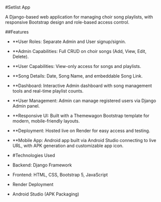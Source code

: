 #Setlist App

A Django-based web application for managing choir song playlists, with responsive Bootstrap design and role-based access control.

##Features

- **User Roles: Separate Admin and User signup/signin.
- **Admin Capabilities: Full CRUD on choir songs (Add, View, Edit, Delete).
- **User Capabilities: View-only access for songs and playlists.
- **Song Details: Date, Song Name, and embeddable Song Link.
- **Dashboard: Interactive Admin dashboard with song management tools and real-time playlist counts.
- **User Management: Admin can manage registered users via Django Admin panel.
- **Responsive UI: Built with a Themewagon Bootstrap template for modern, mobile-friendly layouts.
- **Deployment: Hosted live on Render for easy access and testing.
- **Mobile App: Android app built via Android Studio connecting to live URL, with APK generation and customizable app icon.

- #Technologies Used

- Backend: Django Framework
- Frontend: HTML, CSS, Bootstrap 5, JavaScript
- Render Deployment
- Android Studio (APK Packaging)
